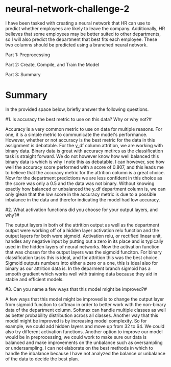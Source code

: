 # neural-network-challenge-2

I have been tasked with creating a neural network that HR can use to predict whether employees are likely to leave the company. Additionally, HR believes that some employees may be better suited to other departments, so I will also predict the department that best fits each employee. These two columns should be predicted using a branched neural network.


Part 1: Preprocessing

Part 2: Create, Compile, and Train the Model

Part 3: Summary

# Summary

In the provided space below, briefly answer the following questions.

#1. Is accuracy the best metric to use on this data? Why or why not?#

Accuracy is a very common metric to use on data for multiple reasons. For one, it is a simple metric to communicate the model's performance. However, whether or not accuracy is the best metric for the data in this assignment is debatable. For the y_df column attrition, we are working with binary data. Binary data is great with accuracy metircs as the classification task is straight forward. We do not however know how well balanced this binary data is which is why I note this as debatable. I can however, see how well the accuracy score performed with a score of 0.807, and this leads me to believe that the accuracy metric for the attrition column is a great choice. Now for the department predictions we are less confident in this choice as the score was only a 0.5 and the data was not binary. Without knowing exactly how balanced or unbalanced the y_df department column is, we can only glean that the low score in the accuracy metric is due to a possible inbalance in the data and therefor indicating the model had low accuracy.

#2. What activation functions did you choose for your output layers, and why?#

The output layers in both of the attrition output as well as the department output were working off of a hidden layer activation relu function and the output layers for both were sigmoid. Activation relu, or rectified linear unit, handles any negative input by putting out a zero in its place and is typically used in the hidden layers of neural networks. Now the activation function that was chosen for the output layers was the sigmoid funciton. For binary classification tasks this is ideal, and for attrition this was the best choice. Sigmoid outputs numbers into either a zero or a one, this is ideal also for binary as our attrition data is. In the deparment branch sigmoid has a smooth gradient which works well with training data because they aid in stable and efficient models. 

#3. Can you name a few ways that this model might be improved?#

 A few ways that this model might be improved is to change the output layer from sigmoid function to softmax in order to better work with the non-binary data of the department column. Softmax can handle multiple classes as well as better probability distribution across all classes. Another way that this model might be improved is by increasing model complexity. So for example, we could add hidden layers and move up from 32 to 64. We could also try different activation functions. Another option to improve our model would be in preprocessing, we could work to make sure our data is balanced and make improvements on the unbalance such as oversampling or undersampling. I can not elaborate on the best methods in which to handle the inbalance because I have not analyzed the balance or unbalance of the data to decide the best plan. 

